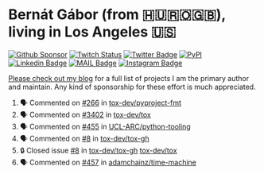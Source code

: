 # Bernát Gábor (from 🇭🇺🇷🇴🇬🇧), living in Los Angeles 🇺🇸

[![Github Sponsor](https://img.shields.io/static/v1?label=Sponsor&message=%E2%9D%A4&logo=GitHub&link=https://github.com/sponsors/gaborbernat&style=flat-square)](https://github.com/sponsors/gaborbernat)
[![Twitch Status](https://img.shields.io/twitch/status/gaborbernat?style=flat-square)](https://www.twitch.tv/gaborbernat)
[![Twitter Badge](https://img.shields.io/badge/-@gjbernat-1ca0f1?style=flat-square&labelColor=1ca0f1&logo=twitter&logoColor=white&link=https://twitter.com/gjbernat)](https://twitter.com/gjbernat)
[![PyPI](https://img.shields.io/badge/-gaborbernat-0073b7?style=flat-square&logo=Python&logoColor=white&link=https://pypi.org/user/gaborbernat/)](https://pypi.org/user/gaborbernat/)
[![Linkedin Badge](https://img.shields.io/badge/-gaborbernat-blue?style=flat-square&logo=Linkedin&logoColor=white&link=https://www.linkedin.com/in/gaborbernat/)](https://www.linkedin.com/in/gaborbernat/)
[![MAIL Badge](https://img.shields.io/badge/-gaborjbernat@gmail.com-c14438?style=flat-square&logo=Gmail&logoColor=white&link=mailto:gaborjbernat@gmail.com)](mailto:gaborjbernat@gmail.com)
[![Instagram Badge](https://img.shields.io/badge/-@gabor__bernat-845EC2?style=flat-square&labelColor=white&logo=Instagram&link=https://instagram.com/gabor_bernat/)](https://instagram.com/gabor_bernat)

[Please check out my blog](https://bernat.tech/about/) for a full list of projects I am the primary author and maintain.
Any kind of sponsorship for these effort is much appreciated.

<!--START_SECTION:activity-->

1. 🗣 Commented on [#266](https://github.com/tox-dev/pyproject-fmt/issues/266#issuecomment-2405874066) in [tox-dev/pyproject-fmt](https://github.com/tox-dev/pyproject-fmt)
2. 🗣 Commented on [#3402](https://github.com/tox-dev/tox/issues/3402#issuecomment-2405872811) in [tox-dev/tox](https://github.com/tox-dev/tox)
3. 🗣 Commented on [#455](https://github.com/UCL-ARC/python-tooling/issues/455#issuecomment-2405855520) in [UCL-ARC/python-tooling](https://github.com/UCL-ARC/python-tooling)
4. 🗣 Commented on [#8](https://github.com/tox-dev/tox-gh/issues/8#issuecomment-2405852469) in [tox-dev/tox-gh](https://github.com/tox-dev/tox-gh)
5. 🔒 Closed issue [#8](https://github.com/tox-dev/tox-gh/issues/8) in [tox-dev/tox-gh](https://github.com/tox-dev/tox-gh)
   [tox-dev/tox](https://github.com/tox-dev/tox)
5. 🗣 Commented on [#457](https://github.com/adamchainz/time-machine/pull/457#issuecomment-2197730644) in
[adamchainz/time-machine](https://github.com/adamchainz/time-machine)
<!--END_SECTION:activity-->
